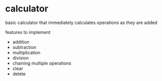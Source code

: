 # calculator
basic calculator that immediately calculates operations as they are added

features to implement
- addition
- subtraction
- multiplication
- division
- chaining multiple operations
- clear
- delete

